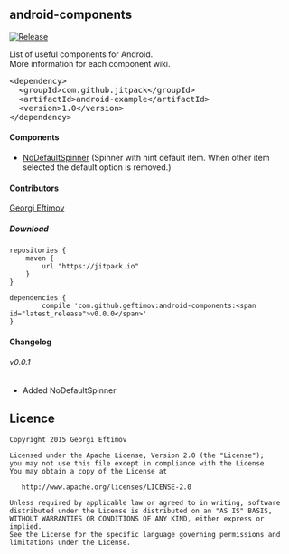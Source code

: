 ## android-components

[![Release](https://img.shields.io/github/release/geftimov/android-components.svg?label=JitPack)](https://jitpack.io/#geftimov/android-components/v0.0.1)

List of useful components for Android.<br/>
More information for each component wiki.

<!-- Put the Maven coordinates in your HTML: -->
 <pre class="prettyprint">&lt;dependency&gt;
  &lt;groupId&gt;com.github.jitpack&lt;/groupId&gt;
  &lt;artifactId&gt;android-example&lt;/artifactId&gt;
  &lt;version&gt;<span id="latest_release">1.0</span>&lt;/version&gt;
&lt;/dependency&gt;  </pre>
 
<!-- Add this script to update "latest_release" span to latest version -->
<script>
      var user = 'geftimov'; // Replace with your user/repo
      var repo = 'android-components'
      
      var xmlhttp = new XMLHttpRequest();
      xmlhttp.onreadystatechange = function() {
          if (xmlhttp.readyState == 4 && xmlhttp.status == 200) {
              var myArr = JSON.parse(xmlhttp.responseText);
              populateRelease(myArr);
          }
      }
      xmlhttp.open("GET", "https://api.github.com/repos/geftimov/android-components/releases", true);
      xmlhttp.send();
      
      function populateRelease(arr) {
          var release = arr[0].tag_name;
          document.getElementById("latest_release").innerHTML = release;
      }
</script>

#### Components

 * [NoDefaultSpinner](https://github.com/geftimov/android-components/wiki/NoDefaultSpinner "NoDefaultSpinner") (Spinner with hint default item. When other item selected the default option is removed.)

#### Contributors

[Georgi Eftimov](https://github.com/geftimov "Georgi Eftimov")

##### Download

	repositories {
	    maven {
	        url "https://jitpack.io"
	    }
	}
	
	dependencies {
	        compile 'com.github.geftimov:android-components:<span id="latest_release">v0.0.0</span>'
	}


#### Changelog

###### v0.0.1

 * Added NoDefaultSpinner


## Licence

    Copyright 2015 Georgi Eftimov

    Licensed under the Apache License, Version 2.0 (the "License");
    you may not use this file except in compliance with the License.
    You may obtain a copy of the License at

       http://www.apache.org/licenses/LICENSE-2.0

    Unless required by applicable law or agreed to in writing, software
    distributed under the License is distributed on an "AS IS" BASIS,
    WITHOUT WARRANTIES OR CONDITIONS OF ANY KIND, either express or implied.
    See the License for the specific language governing permissions and
    limitations under the License.
